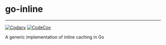 # go-inline

---

[![Codacy](https://app.codacy.com/project/badge/Grade/e9b391e7135949cf9da3cbdba5317de6)](https://app.codacy.com/gh/mrogaski/go-inline/dashboard?utm_source=gh&utm_medium=referral&utm_content=&utm_campaign=Badge_grade)
[![CodeCov](https://codecov.io/gh/mrogaski/go-inline/branch/main/graph/badge.svg?token=SRF7FS3UX6)](https://codecov.io/gh/mrogaski/go-inline)

A generic implementation of inline caching in Go
